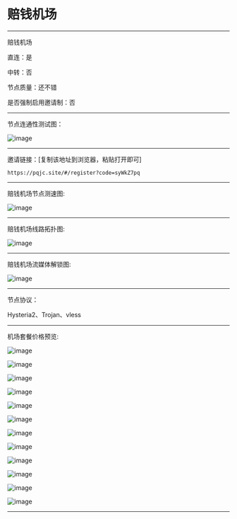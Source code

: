 # 赔钱机场

-------------------------

赔钱机场

直连：是

中转：否

节点质量：还不错

是否强制启用邀请制：否

-------------------------

节点连通性测试图：

![image](/img/4.png)

-------------------------

邀请链接：[复制该地址到浏览器，粘贴打开即可]

    https://pqjc.site/#/register?code=syWkZ7pq

-------------------------

赔钱机场节点测速图:

![image](/img/1.png)

-------------------------

赔钱机场线路拓扑图:

![image](/img/2.png)

-------------------------

赔钱机场流媒体解锁图:

![image](/img/3.png)

-------------------------

节点协议：

Hysteria2、Trojan、vless

-------------------------

机场套餐价格预览:

![image](/price/pqjc/1.png)

![image](/price/pqjc/2.png)

![image](/price/pqjc/3.png)

![image](/price/pqjc/4.png)

![image](/price/pqjc/5.png)

![image](/price/pqjc/6.png)

![image](/price/pqjc/7.png)

![image](/price/pqjc/8.png)

![image](/price/pqjc/9.png)

![image](/price/pqjc/10.png)

![image](/price/pqjc/11.png)

![image](/price/pqjc/12.png)

-------------------------
